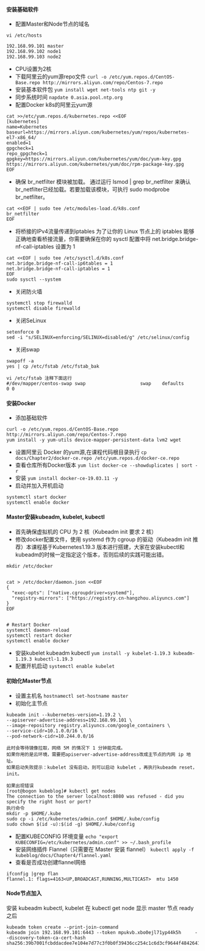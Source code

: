 #### 安装基础软件
- 配置Master和Node节点的域名
```
vi /etc/hosts

192.168.99.101 master
192.168.99.102 node1
192.168.99.103 node2
```
- CPU设置为2核
- 下载阿里云的yum源repo文件 
`curl -o /etc/yum.repos.d/CentOS-Base.repo http://mirrors.aliyun.com/repo/Centos-7.repo`
- 安装基本软件包
`yum install wget net-tools ntp git ‐y`
- 同步系统时间 `napdate 0.asia.pool.ntp.org`
- 配置Docker k8s的阿里云yum源
```
cat >>/etc/yum.repos.d/kubernetes.repo <<EOF
[kubernetes]
name=Kubernetes
baseurl=https://mirrors.aliyun.com/kubernetes/yum/repos/kubernetes-el7-x86_64/
enabled=1
gpgcheck=1
repo_gpgcheck=1
gpgkey=https://mirrors.aliyun.com/kubernetes/yum/doc/yum-key.gpg https://mirrors.aliyun.com/kubernetes/yum/doc/rpm-package-key.gpg
EOF
```
- 确保 br_netfilter 模块被加载。 通过运行 lsmod | grep br_netfilter 来确认br_netfilter已经加载。若要加载该模块，可执行 sudo modprobe br_netfilter。
```
cat <<EOF | sudo tee /etc/modules-load.d/k8s.conf
br_netfilter
EOF
```
- 将桥接的IPv4流量传递到iptables 为了让你的 Linux 节点上的 iptables 能够正确地查看桥接流量，你需要确保在你的 sysctl 配置中将 net.bridge.bridge-nf-call-iptables 设置为 1
```
cat <<EOF | sudo tee /etc/sysctl.d/k8s.conf
net.bridge.bridge-nf-call-ip6tables = 1
net.bridge.bridge-nf-call-iptables = 1
EOF
sudo sysctl --system
```
- 关闭防火墙
```
systemctl stop firewalld
systemctl disable firewalld
```
- 关闭SeLinux
```
setenforce 0
sed -i "s/SELINUX=enforcing/SELINUX=disabled/g" /etc/selinux/config
```
- 关闭swap
```
swapoff -a
yes | cp /etc/fstab /etc/fstab_bak

vi /etc/fstab 注释下面这行
#/dev/mapper/centos-swap swap                    swap    defaults        0 0
```
#### 安装Docker
- 添加基础软件
```
curl -o /etc/yum.repos.d/CentOS-Base.repo http://mirrors.aliyun.com/repo/Centos-7.repo
yum install -y yum-utils device-mapper-persistent-data lvm2 wget
```
- 设置阿里云 Docker 的yum源,在课程代码根目录执行 `cp docs/Chapter2/docker-ce.repo /etc/yum.repos.d/docker-ce.repo`
- 查看仓库所有Docker版本 `yum list docker-ce --showduplicates | sort -r`
- 安装 `yum install docker-ce-19.03.11 -y`
- 启动并加入开机启动
```
systemctl start docker
systemctl enable docker
```
#### Master安装kubeadm, kubelet, kubectl
- 首先确保虚拟机的 CPU 为 2 核（Kubeadm init 要求 2 核）
- 修改docker配置文件，使用 systemd 作为 cgroup 的驱动（Kubeadm init 推荐）本课程基于Kubernetes1.19.3 版本进行搭建，大家在安装kubectl和kubeadm的时候一定指定这个版本，否则后续的实践可能出错。
```
mkdir /etc/docker


cat > /etc/docker/daemon.json <<EOF
{
  "exec-opts": ["native.cgroupdriver=systemd"],
  "registry-mirrors": ["https://registry.cn-hangzhou.aliyuncs.com"]
}
EOF


# Restart Docker
systemctl daemon-reload
systemctl restart docker
systemctl enable docker
```
- 安装kubelet kubeadm kubectl `yum install -y kubelet-1.19.3 kubeadm-1.19.3 kubectl-1.19.3`
- 配置开机启动 `systemctl enable kubelet`
#### 初始化Master节点
- 设置主机名 `hostnamectl set-hostname master`
- 初始化主节点
```
kubeadm init --kubernetes-version=1.19.2 \
--apiserver-advertise-address=192.168.99.101 \
--image-repository registry.aliyuncs.com/google_containers \
--service-cidr=10.1.0.0/16 \
--pod-network-cidr=10.244.0.0/16

此时会等待镜像拉取，网络 5M 的情况下 1 分钟能完成。
如果你用的是云环境，需要把apiserver-advertise-address改成主节点的内网 ip 地址。
如果启动失败提示：kubelet 没有启动，则可以启动 kubelet ，再执行kubeadm reset， init。

如果出现错误
[root@bogon kubeblog]# kubectl get nodes
The connection to the server localhost:8080 was refused - did you specify the right host or port?
执行命令
mkdir -p $HOME/.kube
sudo cp -i /etc/kubernetes/admin.conf $HOME/.kube/config
sudo chown $(id -u):$(id -g) $HOME/.kube/config
```
- 配置KUBECONFIG 环境变量 `echo "export KUBECONFIG=/etc/kubernetes/admin.conf" >> ~/.bash_profile`
- 安装网络插件 Flannel（只需要在 Master 安装 flannel） `kubectl apply -f kubeblog/docs/Chapter4/flannel.yaml`
- 查看是否成功创建flannel网络
```
ifconfig |grep flan
flannel.1: flags=4163<UP,BROADCAST,RUNNING,MULTICAST>  mtu 1450
```
#### Node节点加入
安装 kubeadm kubectl, kubelet 在 kubectl get node 显示 master 节点 ready 之后
```
kubeadm token create --print-join-command
kubeadm join 192.168.99.101:6443 --token mpukvb.xbo0ejl71yp44k5h     --discovery-token-ca-cert-hash sha256:39b7001fcbddacdee7e104e7d77c3f0b0f39436cc254c1c6d3cf9644f4842641
```